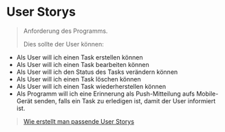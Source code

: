 # User Storys

> Anforderung des Programms.
>
> Dies sollte der User können:

- Als User will ich einen Task erstellen können
- Als User will ich einen Task bearbeiten können
- Als User will ich den Status des Tasks verändern können
- Als User will ich einen Task löschen können
- Als User will ich einen Task wiederherstellen können
- Als Programm will ich eine Erinnerung als Push-Mitteilung aufs Mobile-Gerät senden, falls ein Task zu erledigen ist, damit der User informiert ist.

> [Wie erstellt man passende User Storys](https://www.business-wissen.de/artikel/scrum-so-erstellen-sie-gute-user-stories/)
